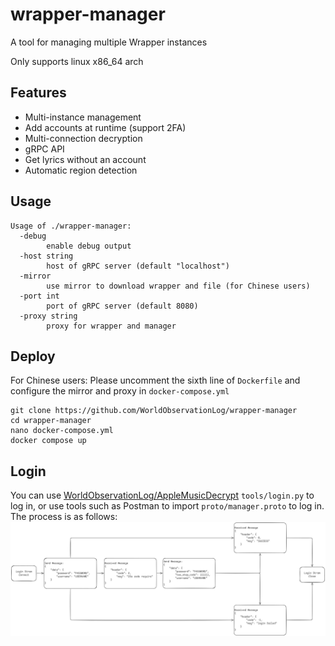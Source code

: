 # wrapper-manager
A tool for managing multiple Wrapper instances

Only supports linux x86_64 arch

## Features
- Multi-instance management
- Add accounts at runtime (support 2FA)
- Multi-connection decryption
- gRPC API
- Get lyrics without an account
- Automatic region detection

## Usage
```shell
Usage of ./wrapper-manager:
  -debug
        enable debug output
  -host string
        host of gRPC server (default "localhost")
  -mirror
        use mirror to download wrapper and file (for Chinese users)
  -port int
        port of gRPC server (default 8080)
  -proxy string
        proxy for wrapper and manager
```

## Deploy
For Chinese users: Please uncomment the sixth line of `Dockerfile` and configure the mirror and proxy in `docker-compose.yml`
```shell
git clone https://github.com/WorldObservationLog/wrapper-manager
cd wrapper-manager
nano docker-compose.yml
docker compose up
```

## Login
You can use [WorldObservationLog/AppleMusicDecrypt](https://github.com/WorldObservationLog/AppleMusicDecrypt) `tools/login.py` to log in, or use tools such as Postman to import `proto/manager.proto` to log in. The process is as follows:
![flowchart.png](/flowchart.png)